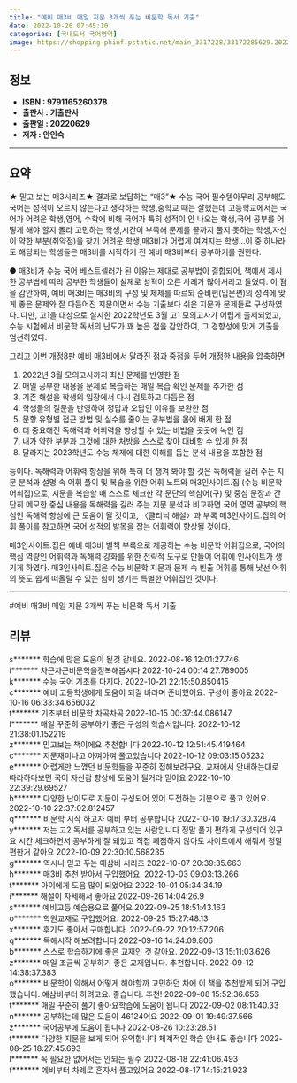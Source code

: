 ```yaml
---
title: "예비 매3비 매일 지문 3개씩 푸는 비문학 독서 기출"
date: 2022-10-26 07:45:10
categories: [국내도서 국어영역]
image: https://shopping-phinf.pstatic.net/main_3317228/33172285629.20221019114430.jpg
---
```


## **정보**

- **ISBN : 9791165260378**
- **출판사 : 키출판사**
- **출판일 : 20220629**
- **저자 : 안인숙**

------



## **요약**

★ 믿고 보는 매3시리즈★ 결과로 보답하는 “매3”★ 수능 국어 필수템아무리 공부해도 국어는 성적이 오르지 않는다고 생각하는 학생,중학교 때는 잘했는데 고등학교에서는 국어가 어려운 학생,영어, 수학에 비해 국어가 특히 성적이 안 나오는 학생,국어 공부를 어떻게 해야 할지 몰라 고민하는 학생,시간이 부족해 문제를 끝까지 풀지 못하는 학생,자신이 약한 부분(취약점)을 찾기 어려운 학생,매3비가 어렵게 여겨지는 학생…이 중 하나라도 해당되는 학생들은 매3비를 시작하기 전 예비 매3비부터 공부하기를 권한다.

● 매3비가 수능 국어 베스트셀러가 된 이유는 제대로 공부법이 결합되어, 책에서 제시한 공부법에 따라 공부한 학생들이 실제로 성적이 오른 사례가 많아서라고 들었다. 이 점을 감안하여, 예비 매3비는 매3비의 구성 및 체제를 따르되 준비편(입문편)의 성격에 맞게 좋은 문제와 잘 다듬어진 지문이면서 수능 기출보다 쉬운 지문과 문제들로 구성하였다. 다만, 고1을 대상으로 실시한 2022학년도 3월 고1 모의고사가 어렵게 출제되었고, 수능 시험에서 비문학 독서의 난도가 꽤 높은 점을 감안하여, 그 경향성에 맞게 기출을 엄선하였다. 

그리고 이번 개정8판 예비 매3비에서 달라진 점과
중점을 두어 개정한 내용을 압축하면

1.	2022년 3월 모의고사까지 최신 문제를 반영한 점
2.	매일 공부한 내용을 문제로 복습하는 매일 복습 확인 문제를 추가한 점
3.	기존 해설을 학생의 입장에서 다시 검토하고 다듬은 점
4.	학생들의 질문을 반영하여 정답과 오답인 이유를 보완한 점
5.	문항 유형별 접근 방법 및 실수를 줄이는 공부법을 몸에 배게 한 점 
6.	더 중요해진 독해력과 어휘력을 향상할 수 있는 비법을 곳곳에 녹인 점
7.	내가 약한 부분과 그것에 대한 처방을 스스로 찾아 대비할 수 있게 한 점
8.	달라지는 2023학년도 수능 체제에 대한 이해를 돕는 분석 내용을 포함한 점 

등이다. 
독해력과 어휘력 향상을 위해 특히 더 챙겨 봐야 할 것은 독해력을 길러 주는 지문 분석과 설명 속 어휘 풀이 및 복습을 위한 어휘 노트와 매3인사이트.집 (수능 비문학 어휘집)으로, 지문을 복습할 때 스스로 체크한 각 문단의 핵심어(구) 및 중심 문장과 간단히 메모한 중심 내용을 독해력을 길러 주는 지문 분석과 비교하면 국어 영역 공부의 핵심인 독해력 향상에 큰 도움이 될 것이고, 〈클리닉 해설〉과 부록 매3인사이트.집의 어휘 풀이를 참고하면 국어 성적의 발목을 잡는 어휘력이 향상될 것이다.

매3인사이트.집은 예비 매3비 별책 부록으로 제공하는 수능 비문학 어휘집으로, 국어의 핵심 역량인 어휘력과 독해력 강화를 위한 전략적 도구로 만들어 어휘에 인사이트가 생기게 하였다. 매3인사이트.집은 수능 비문학 지문과 문제 속 빈출 어휘를 통해 낯선 어휘의 뜻도 쉽게 떠올릴 수 있는 힘이 생기는 특별한 어휘집인 것이다.



------

#예비 매3비 매일 지문 3개씩 푸는 비문학 독서 기출


## **리뷰** 

  s******* 학습에 많은 도움이 될것 같네요. 2022-08-16 12:01:27.746 <br/>  i******* 차근차근비문학을정복해봅시다 2022-10-24 00:14:27.789005 <br/>  k******* 수능 국어 기초를 다지다. 2022-10-21 22:15:50.850415 <br/>  c******* 예비 고등학생에게 도움이 되길 바라며 준비했어요.
구성이 좋아요 2022-10-16 06:33:34.656032 <br/>  t******* 기초부터 비문학 차곡차곡 2022-10-15 00:37:44.086147 <br/>  l******* 매일 꾸준히 공부하기 좋은 구성의 학습서입니다. 2022-10-12 21:38:01.152219 <br/>  z******* 믿고보는 책이에요 추천합니다 2022-10-12 12:51:45.419464 <br/>  c******* 지문재미나고
아껴아껴 풀고있습니다
 2022-10-12 09:03:15.05232 <br/>  e******* 어렵게만 느꼈던 비문학들을 꾸준히 접해보려구요. 교재에서 안내하는대로 따라하다보면 국어 자신감 향상에 도움이 될거라 믿어요 2022-10-10 22:39:29.69527 <br/>  h******* 다양한 난이도로 지문이 구성되어 있어 도전하는 기분으로 풀고 있어요. 2022-10-10 22:37:02.812457 <br/>  q******* 비문학  시작 하고자  예비  부터  공부합니다 2022-10-10 19:17:30.32874 <br/>  y******* 저는 고2 독서를 공부하고 있는 사람입니다 정말 풀기 편하게 구성되어 있구요 시간 체크하면서 공부하게 잘 돼있고 직접 페점하지 않아도 사이트에서 해줘서 정말 편한거 같아요 2022-10-09 22:30:10.568235 <br/>  g******* 역시나 믿고 푸는 매삼비 시리즈 2022-10-07 20:39:35.663 <br/>  h******* 매3비 추천 받아서 구입했어요. 2022-10-03 09:03:13.266 <br/>  t******* 아이에게 도움 많이 되었어요 2022-10-01 05:34:34.19 <br/>  i******* 해설이 자세해서 좋아요 2022-09-26 14:04:26.9 <br/>  s******* 예비고등 예습용으로 풀어요 2022-09-25 18:51:43.163 <br/>  o******* 학원교재로 구입했어요. 2022-09-25 15:27:48.13 <br/>  x******* 후기도 좋아서 구매합니다. 2022-09-22 20:12:57.206 <br/>  q******* 독해시작 해보려합니다 2022-09-16 14:24:09.806 <br/>  b******* 스스로 학습하기에 좋은 교재인 것 같아요. 2022-09-13 15:11:03.626 <br/>  z******* 매일 조금씩 공부하기 좋은 교재입니다. 추천합니다. 2022-09-12 14:38:37.383 <br/>  o******* 비문학이 약해서 어떻게 해야할까 고민하던 차에 이 책을 추천받게 되어 구입했습니다. 예삼비부터 하려고요. 좋습니다. 추천! 2022-09-08 15:52:36.656 <br/>  t******* 매일 꾸준히 풀기 좋아요학습에 도움이 됩니다 2022-09-02 08:11:40.33 <br/>  n******* 공부하는데 많은 도움이 46124어요 2022-09-01 19:49:37.566 <br/>  z******* 국어공부에 도움이 됩니다 2022-08-26 10:23:28.51 <br/>  t******* 다양한 지문을 보게 되어 유익합니다 체계적인 학습 안내도 좋습니다 2022-08-25 18:27:45.693 <br/>  l******* 꼭 필요한 없어서는 안되는 필수 2022-08-18 22:41:06.493 <br/>  f******* 예비부터 차례로 혼자서 풀고있어요 2022-08-17 14:15:21.923 <br/>